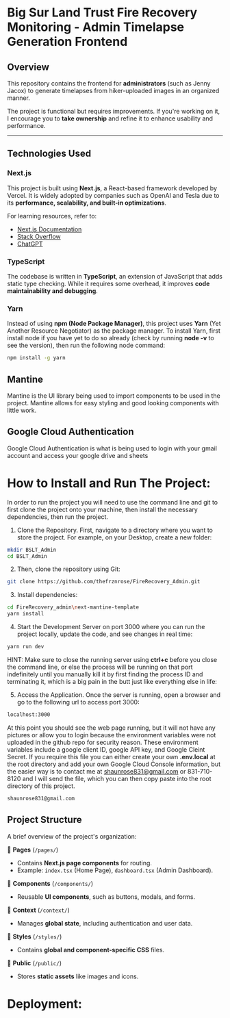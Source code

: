 # Big Sur Land Trust Fire Recovery Monitoring - Admin Timelapse Generation Frontend

## Overview

This repository contains the frontend for **administrators** (such as Jenny Jacox) to generate timelapses from hiker-uploaded images in an organized manner.

The project is functional but requires improvements. If you're working on it, I encourage you to **take ownership** and refine it to enhance usability and performance.

---

## Technologies Used

### **Next.js**

This project is built using **Next.js**, a React-based framework developed by Vercel. It is widely adopted by companies such as OpenAI and Tesla due to its **performance, scalability, and built-in optimizations**.

For learning resources, refer to:

- [Next.js Documentation](https://nextjs.org/docs)
- [Stack Overflow](https://stackoverflow.com/)
- [ChatGPT](https://chat.openai.com/)

### **TypeScript**

The codebase is written in **TypeScript**, an extension of JavaScript that adds static type checking. While it requires some overhead, it improves **code maintainability and debugging**.

### Yarn

Instead of using **npm (Node Package Manager)**, this project uses **Yarn** (Yet Another Resource Negotiator) as the package manager. To install Yarn, first install node if you have yet to do so already (check by running **node -v** to see the version), then run the following node command:

```sh
npm install -g yarn
```

## Mantine

Mantine is the UI library being used to import components to be used in the project. Mantine allows for easy styling and good looking components with little work.

## Google Cloud Authentication

Google Cloud Authentication is what is being used to login with your gmail account and access your google drive and sheets

# How to Install and Run The Project:

In order to run the project you will need to use the command line and git to first clone the project onto your machine, then install the necessary dependencies, then run the project.

1. Clone the Repository. First, navigate to a directory where you want to store the project. For example, on your Desktop, create a new folder:

```sh
mkdir BSLT_Admin
cd BSLT_Admin
```

2. Then, clone the repository using Git:

```sh
git clone https://github.com/thefrznrose/FireRecovery_Admin.git
```

3. Install dependencies:

```sh
cd FireRecovery_admin\next-mantine-template
yarn install
```

4. Start the Development Server on port 3000 where you can run the project locally, update the code, and see changes in real time:

```sh
yarn run dev
```

HINT: Make sure to close the running server using **ctrl+c** before you close the command line, or else the process will be running on that port indefinitely until you manually kill it by first finding the process ID and terminating it, which is a big pain in the butt just like everything else in life:

5. Access the Application. Once the server is running, open a browser and go to the following url to access port 3000:

```sh
localhost:3000
```

At this point you should see the web page running, but it will not have any pictures or allow you to login because the environment variables were not uploaded in the github repo for security reason. These environment variables include a google client ID, google API key, and Google Cleint Secret. If you require this file you can either create your own **.env.local** at the root directory and add your own Google Cloud Console information, but the easier way is to contact me at shaunrose831@gmail.com or 831-710-8120 and I will send the file, which you can then copy paste into the root directory of this project.

```sh
shaunrose831@gmail.com
```

## Project Structure

A brief overview of the project's organization:

📂 **Pages** (`/pages/`)

- Contains **Next.js page components** for routing.
- Example: `index.tsx` (Home Page), `dashboard.tsx` (Admin Dashboard).

📂 **Components** (`/components/`)

- Reusable **UI components**, such as buttons, modals, and forms.

📂 **Context** (`/context/`)

- Manages **global state**, including authentication and user data.

📂 **Styles** (`/styles/`)

- Contains **global and component-specific CSS** files.

📂 **Public** (`/public/`)

- Stores **static assets** like images and icons.

# Deployment:
